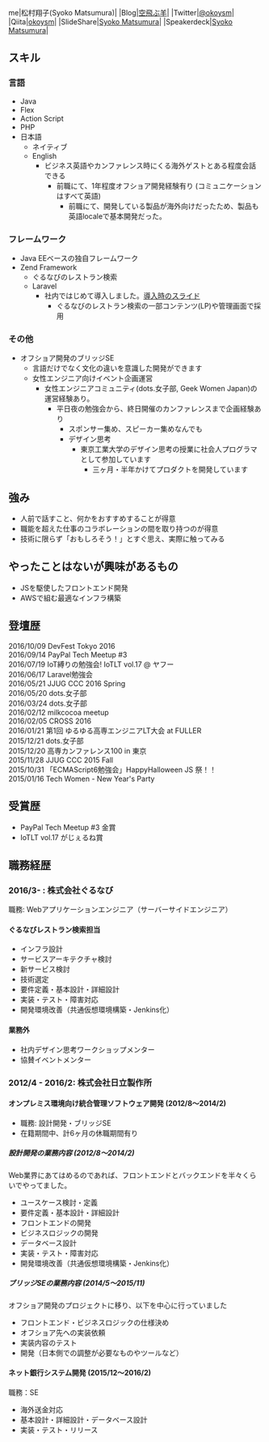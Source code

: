 me|松村翔子(Syoko Matsumura)|
|Blog|[空飛ぶ羊](http://okoysm.hatenablog.com/)|
|Twitter|[@okoysm](https://twitter.com/okoysm)|
|Qiita|[okoysm](http://qiita.com/okoysm)|
|SlideShare|[Syoko Matsumura](http://www.slideshare.net/syokookochi)|
|Speakerdeck|[Syoko Matsumura](https://speakerdeck.com/okoysm)|

## スキル

### 言語
- Java
- Flex
- Action Script
- PHP
- 日本語
  - ネイティブ
  - English
    - ビジネス英語やカンファレンス時にくる海外ゲストとある程度会話できる
      - 前職にて、1年程度オフショア開発経験有り (コミュニケーションはすべて英語)
        - 前職にて、開発している製品が海外向けだったため、製品も英語localeで基本開発だった。


### フレームワーク
- Java EEベースの独自フレームワーク
- Zend Framework
  - ぐるなびのレストラン検索
  - Laravel
    - 社内ではじめて導入しました。[導入時のスライド](https://speakerdeck.com/okoysm/laravelli-equals-phpli-nasi-ga-laravelbu-jiao-sitahua-number-innocafe)
      - ぐるなびのレストラン検索の一部コンテンツ(LP)や管理画面で採用

### その他
- オフショア開発のブリッジSE
  - 言語だけでなく文化の違いを意識した開発ができます
  - 女性エンジニア向けイベント企画運営
    - 女性エンジニアコミュニティ(dots.女子部, Geek Women Japan)の運営経験あり。
      - 平日夜の勉強会から、終日開催のカンファレンスまで企画経験あり
        - スポンサー集め、スピーカー集めなんでも
        - デザイン思考
          - 東京工業大学のデザイン思考の授業に社会人プログラマとして参加しています
            - 三ヶ月・半年かけてプロダクトを開発しています

## 強み
- 人前で話すこと、何かをおすすめすることが得意
- 職能を超えた仕事のコラボレーションの間を取り持つのが得意
- 技術に限らず「おもしろそう！」とすぐ思え、実際に触ってみる

## やったことはないが興味があるもの
- JSを駆使したフロントエンド開発
- AWSで組む最適なインフラ構築

## 登壇歴
2016/10/09 DevFest Tokyo 2016  
2016/09/14 PayPal Tech Meetup #3  
2016/07/19 IoT縛りの勉強会! IoTLT vol.17 @ ヤフー  
2016/06/17 Laravel勉強会  
2016/05/21 JJUG CCC 2016 Spring  
2016/05/20 dots.女子部  
2016/03/24 dots.女子部  
2016/02/12 milkcocoa meetup  
2016/02/05 CROSS 2016  
2016/01/21 第1回 ゆるゆる高専エンジニアLT大会 at FULLER  
2015/12/21 dots.女子部  
2015/12/20 高専カンファレンス100 in 東京  
2015/11/28 JJUG CCC 2015 Fall  
2015/10/31 「ECMAScript6勉強会」HappyHalloween JS 祭！！  
2015/01/16 Tech Women - New Year's Party

## 受賞歴
- PayPal Tech Meetup #3 金賞
- IoTLT vol.17 がじぇるね賞

## 職務経歴

### 2016/3- : 株式会社ぐるなび

職務: Webアプリケーションエンジニア（サーバーサイドエンジニア）

#### ぐるなびレストラン検索担当
- インフラ設計
- サービスアーキテクチャ検討
- 新サービス検討
- 技術選定
- 要件定義・基本設計・詳細設計
- 実装・テスト・障害対応
- 開発環境改善（共通仮想環境構築・Jenkins化）

#### 業務外
- 社内デザイン思考ワークショップメンター
- 協賛イベントメンター

### 2012/4 - 2016/2: 株式会社日立製作所

#### オンプレミス環境向け統合管理ソフトウェア開発 (2012/8〜2014/2)
- 職務: 設計開発・ブリッジSE
- 在籍期間中、計6ヶ月の休職期間有り

##### 設計開発の業務内容 (2012/8〜2014/2)
Web業界にあてはめるのであれば、フロントエンドとバックエンドを半々くらいでやってました。  

- ユースケース検討・定義
- 要件定義・基本設計・詳細設計
- フロントエンドの開発  
- ビジネスロジックの開発  
- データベース設計  
- 実装・テスト・障害対応
- 開発環境改善（共通仮想環境構築・Jenkins化）

##### ブリッジSEの業務内容 (2014/5〜2015/11)
オフショア開発のプロジェクトに移り、以下を中心に行っていました

- フロントエンド・ビジネスロジックの仕様決め
- オフショア先への実装依頼
- 実装内容のテスト
- 開発（日本側での調整が必要なものやツールなど）

#### ネット銀行システム開発 (2015/12〜2016/2)
職務：SE

- 海外送金対応
- 基本設計・詳細設計・データベース設計
- 実装・テスト・リリース
